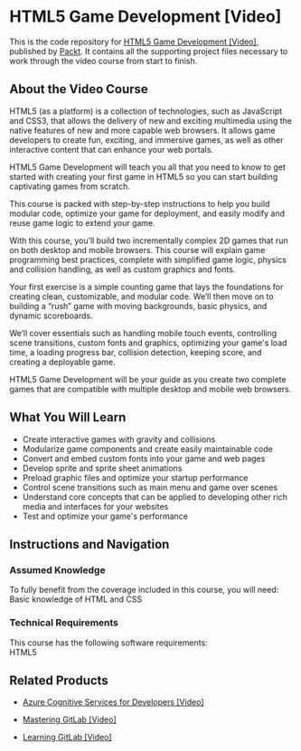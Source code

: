 # HTML5 Game Development [Video]
This is the code repository for [HTML5 Game Development [Video]](https://www.packtpub.com/game-development/html5-game-development-video?utm_source=github&utm_medium=repository&utm_campaign=9781849695886), published by [Packt](https://www.packtpub.com/?utm_source=github). It contains all the supporting project files necessary to work through the video course from start to finish.
## About the Video Course
HTML5 (as a platform) is a collection of technologies, such as JavaScript and CSS3, that allows the delivery of new and exciting multimedia using the native features of new and more capable web browsers. It allows game developers to create fun, exciting, and immersive games, as well as other interactive content that can enhance your web portals.

HTML5 Game Development will teach you all that you need to know to get started with creating your first game in HTML5 so you can start building captivating games from scratch. 

This course is packed with step-by-step instructions to help you build modular code, optimize your game for deployment, and easily modify and reuse game logic to extend your game.

With this course, you’ll build two incrementally complex 2D games that run on both desktop and mobile browsers. This course will explain game programming best practices, complete with simplified game logic, physics and collision handling, as well as custom graphics and fonts. 

Your first exercise is a simple counting game that lays the foundations for creating clean, customizable, and modular code. We’ll then move on to building a “rush” game with moving backgrounds, basic physics, and dynamic scoreboards. 

We’ll cover essentials such as handling mobile touch events, controlling scene transitions, custom fonts and graphics, optimizing your game's load time, a loading progress bar, collision detection, keeping score, and creating a deployable game.

HTML5 Game Development will be your guide as you create two complete games that are compatible with multiple desktop and mobile web browsers.

<H2>What You Will Learn</H2>
<DIV class=book-info-will-learn-text>
<UL>
<LI>Create interactive games with gravity and collisions 
<LI>Modularize game components and create easily maintainable code 
<LI>Convert and embed custom fonts into your game and web pages 
<LI>Develop sprite and sprite sheet animations 
<LI>Preload graphic files and optimize your startup performance 
<LI>Control scene transitions such as main menu and game over scenes 
<LI>Understand core concepts that can be applied to developing other rich media and interfaces for your websites 
<LI>Test and optimize your game's performance </LI></UL></DIV>

## Instructions and Navigation
### Assumed Knowledge
To fully benefit from the coverage included in this course, you will need:<br/>
Basic knowledge of HTML and CSS
### Technical Requirements
This course has the following software requirements:<br/>
HTML5

## Related Products
* [Azure Cognitive Services for Developers [Video]](https://www.packtpub.com/application-development/azure-cognitive-services-developers-video?utm_source=github&utm_medium=repository&utm_campaign=9781838552565)

* [Mastering GitLab [Video]](https://www.packtpub.com/networking-and-servers/mastering-gitlab-video?utm_source=github&utm_medium=repository&utm_campaign=9781789537642)

* [Learning GitLab [Video]](https://www.packtpub.com/application-development/learning-gitlab-video?utm_source=github&utm_medium=repository&utm_campaign=9781789809169)

